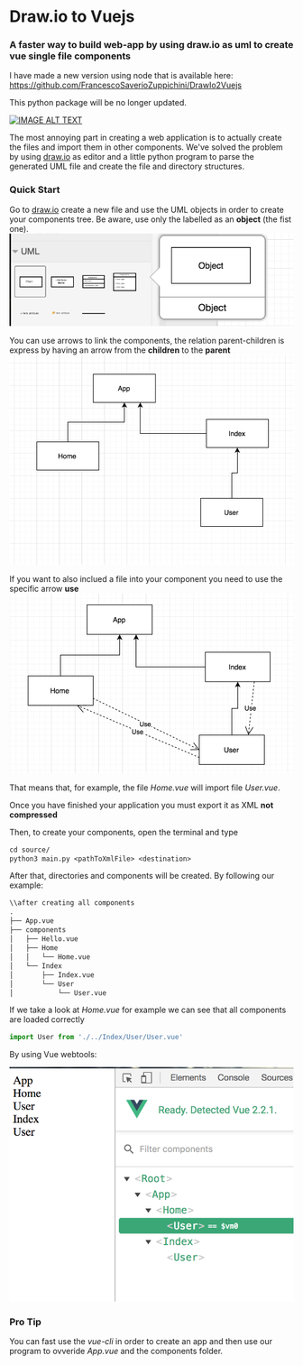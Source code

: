 
# Draw.io to Vuejs
### A faster way to build web-app by using draw.io as uml to create vue single file components

I have made a new version using node that is available here:
https://github.com/FrancescoSaverioZuppichini/DrawIo2Vuejs

This python package will be no longer updated.


[![IMAGE ALT TEXT](http://img.youtube.com/vi/CnUOb_C_n0M/0.jpg)](https://www.youtube.com/watch?v=CnUOb_C_n0M&feature=youtu.be "Video Title")

The most annoying part in creating a web application is to actually create the files and import them in other components. We've solved the problem by using [draw.io](https://www.draw.io) as editor and a little python program to parse the generated UML file and create the file and directory structures.

### Quick Start
Go to [draw.io](https://www.draw.io) create a new file and use the UML objects in order to create your components tree. Be aware, use only the labelled as an **object** (the fist one).
![alt text](https://github.com/FrancescoSaverioZuppichini/drawIoToVuejs/blob/master/images/object.png?raw=true)

You can use arrows to link the components, the relation parent-children is express by having an arrow from the **children** to the **parent**
![alt text](https://github.com/FrancescoSaverioZuppichini/drawIoToVuejs/blob/develop/images/app_drawio_2.png?raw=true)

If you want to also inclued a file into your component you need to use the specific arrow **use**
![alt text](https://github.com/FrancescoSaverioZuppichini/drawIoToVuejs/blob/develop/images/app_drawio_2.1.png?raw=True)

That means that, for example, the file *Home.vue* will import file *User.vue*.

Once you have finished your application you must export it as XML **not compressed**

Then, to create your components, open the terminal and type

```
cd source/
python3 main.py <pathToXmlFile> <destination>
```
After that, directories and components will be created. By following our example:

```
\\after creating all components
.
├── App.vue
├── components
│   ├── Hello.vue
│   ├── Home
│   │   └── Home.vue
│   └── Index
│       ├── Index.vue
│       └── User
│           └── User.vue
```

If we take a look at *Home.vue* for example we can see that all components are loaded correctly

```javascript
import User from './../Index/User/User.vue'
```

By using Vue webtools:

![alt text](https://github.com/FrancescoSaverioZuppichini/drawIoToVuejs/blob/develop/images/vueDevTool_app_drawio_2.1.png?raw=True)

### Pro Tip
You can fast use the *vue-cli* in order to create an app and then use our program to ovveride *App.vue* and the components folder.
